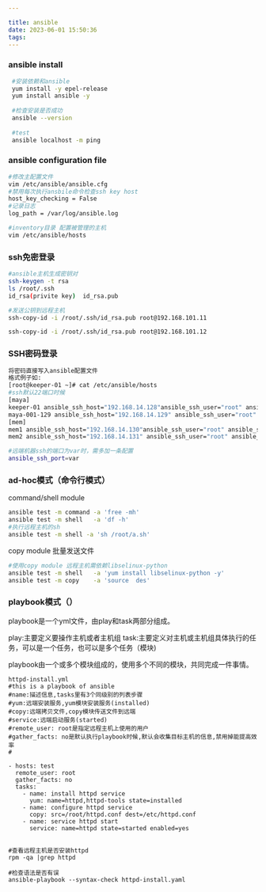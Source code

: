 ```yaml
---

title: ansible
date: 2023-06-01 15:50:36
tags:
---
```


### ansible install

```sh
 #安装依赖和ansible
 yum install -y epel-release
 yum install ansible -y
 
 #检查安装是否成功
 ansible --version
 
 #test
 ansible localhost -m ping 
```

### ansible configuration file

```sh
#修改主配置文件
vim /etc/ansible/ansible.cfg
#禁用每次执行ansbile命令检查ssh key host 
host_key_checking = False
#记录日志
log_path = /var/log/ansible.log

#inventory目录 配置被管理的主机
vim /etc/ansible/hosts

```





### ssh免密登录

```sh
#ansible主机生成密钥对 
ssh-keygen -t rsa
ls /root/.ssh
id_rsa(privite key)  id_rsa.pub

#发送公钥到远程主机
ssh-copy-id -i /root/.ssh/id_rsa.pub root@192.168.101.11

ssh-copy-id -i /root/.ssh/id_rsa.pub root@192.168.101.12
```

### SSH密码登录

```sh
将密码直接写入ansible配置文件
格式例子如:
[root@keeper-01 ~]# cat /etc/ansible/hosts 
#ssh默认22端口时候
[maya]
keeper-01 ansible_ssh_host="192.168.14.128"ansible_ssh_user="root" ansible_ssh_pass="root"
maya-001-129 ansible_ssh_host="192.168.14.129" ansible_ssh_user="root" ansible_ssh_pass="root"
[mem]
mem1 ansible_ssh_host="192.168.14.130"ansible_ssh_user="root" ansible_ssh_pass="root"
mem2 ansible_ssh_host="192.168.14.131" ansible_ssh_user="root" ansible_ssh_pass="root"

#远端机器ssh的端口为var时，需多加一条配置
ansible_ssh_port=var

```



### ad-hoc模式（命令行模式）

command/shell module

```sh
ansible test -m command -a 'free -mh'
ansible test -m shell   -a 'df -h'
#执行远程主机的sh
ansible test -m shell -a 'sh /root/a.sh'
```

copy module 批量发送文件

```sh
#使用copy module 远程主机需依赖libselinux-python
ansible test -m shell   -a 'yum install libselinux-python -y'
ansible test -m copy    -a 'source  des'
```



### playbook模式（）


playbook是一个yml文件，由play和task两部分组成。

play:主要定义要操作主机或者主机组
task:主要定义对主机或主机组具体执行的任务，可以是一个任务，也可以是多个任务（模块)

playbook由一个或多个模块组成的，使用多个不同的模块，共同完成一件事情。



```
httpd-install.yml
#this is a playbook of ansible
#name:描述信息,tasks里有3个同级别的列表步骤
#yum:远端安装服务,yum模块安装服务(installed)
#copy:远端拷贝文件,copy模块传送文件到远端
#service:远端启动服务(started)
#remote_user: root是指定远程主机上使用的用户
#gather_facts: no是默认执行playbook时候,默认会收集目标主机的信息,禁用掉能提高效率
#

- hosts: test
  remote_user: root
  gather_facts: no
  tasks:
    - name: install httpd service
      yum: name=httpd,httpd-tools state=installed
    - name: configure httpd service
      copy: src=/root/httpd.conf dest=/etc/httpd.conf
    - name: service httpd start
      service: name=httpd state=started enabled=yes


```



```
#查看远程主机是否安装httpd
rpm -qa |grep httpd

#检查语法是否有误
ansible-playbook --syntax-check httpd-install.yaml

```























